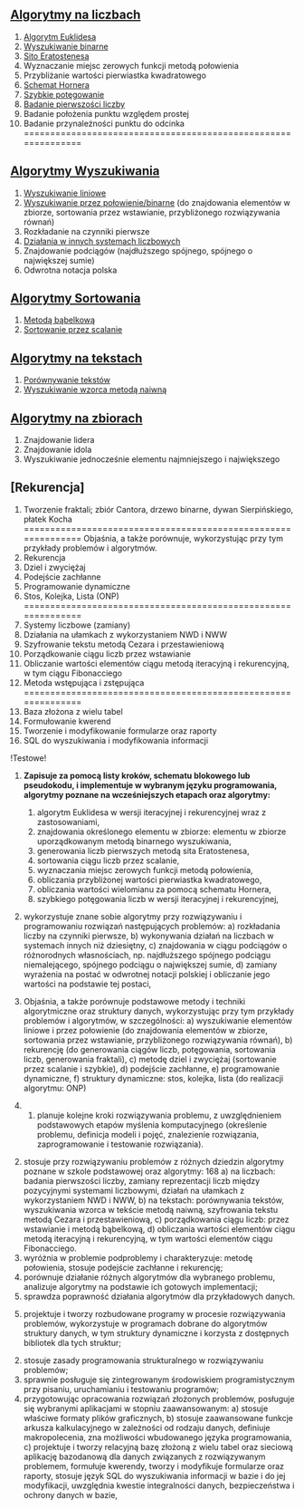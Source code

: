 ## [**Algorytmy na liczbach**](/Liczbowe)
1. [Algorytm Euklidesa](Liczbowe/euklides.py)
2. [Wyszukiwanie binarne](Wyszukiwanie/binarne.py)
3. [Sito Eratostenesa](Liczbowe/sito_eratostenesa.py)
4. Wyznaczanie miejsc zerowych funkcji metodą połowienia
5. Przybliżanie wartości pierwiastka kwadratowego
6. [Schemat Hornera](Liczbowe/horner.py)
7. [Szybkie potęgowanie](Liczbowe/szybkie_potegowanie.py)
8. [Badanie pierwszości liczby](Liczbowe/czy_pierwsza.py)
9. Badanie położenia punktu względem prostej
10. Badanie przynależności punktu do odcinka
==============================================================
## [**Algorytmy Wyszukiwania**](/Wyszukiwanie)
1. [Wyszukiwanie liniowe](/Wyszukiwanie/liniowe.py) 
2. [Wyszukiwanie przez połowienie/binarne](Wyszukiwanie/binarne.py) 
(do znajdowania elementów w zbiorze, sortowania przez wstawianie, przybliżonego rozwiązywania równań)
3. Rozkładanie na czynniki pierwsze
4. [Działania w innych systemach liczbowych](Liczbowe/systemy_liczbowe.py)
5. Znajdowanie podciągów (najdłuższego spójnego, spójnego o największej sumie)
6. Odwrotna notacja polska

## [Algorytmy Sortowania](/Sortowanie/)
1. [Metodą bąbelkową](Sortowanie/babelkowe.py)
2. [Sortowanie przez scalanie](Sortowanie/przez_scalanie.py)
## [Algorytmy na tekstach](/Na_tekstach/)
1. [Porównywanie tekstów](Na_tekstach/porownanie_tekstow.py)
2. [Wyszukiwanie wzorca metodą naiwną](Na_tekstach/wzorzec_metoda_naiwna.py)
## [Algorytmy na zbiorach](/Zbiory/)
1. Znajdowanie lidera
2. Znajdowanie idola
3. Wyszukiwanie jednocześnie elementu najmniejszego i największego
## [Rekurencja]
1. Tworzenie fraktali; zbiór Cantora, drzewo binarne, dywan Sierpińskiego, płatek Kocha
==============================================================
Objaśnia, a także porównuje, wykorzystując przy tym przykłady problemów i algorytmów.
1. Rekurencja
2. Dziel i zwyciężaj
3. Podejście zachłanne
4. Programowanie dynamiczne
5. Stos, Kolejka, Lista (ONP)
==============================================================
2. Systemy liczbowe (zamiany)
3. Działania na ułamkach z wykorzystaniem NWD i NWW
4. Szyfrowanie tekstu metodą Cezara i przestawieniową
5. Porządkowanie ciągu liczb przez wstawianie 
6. Obliczanie wartości elementów ciągu metodą iteracyjną i rekurencyjną, w tym ciągu Fibonacciego
7. Metoda wstępująca i zstępująca
==============================================================
1. Baza złożona z wielu tabel
2. Formułowanie kwerend
3. Tworzenie i modyfikowanie formularze oraz raporty
4. SQL do wyszukiwania i modyfikowania informacji

!Testowe!
1. **Zapisuje za pomocą listy kroków, schematu blokowego lub pseudokodu,
i implementuje w wybranym języku programowania, algorytmy poznane na
wcześniejszych etapach oraz algorytmy:** 
   1.  algorytm Euklidesa w wersji iteracyjnej i rekurencyjnej wraz
z zastosowaniami,
   2. znajdowania określonego elementu w zbiorze: elementu w zbiorze
uporządkowanym metodą binarnego wyszukiwania,
   3. generowania liczb pierwszych metodą sita Eratostenesa,
   4. sortowania ciągu liczb przez scalanie,
   5. wyznaczania miejsc zerowych funkcji metodą połowienia,
   6. obliczania przybliżonej wartości pierwiastka kwadratowego,
   7. obliczania wartości wielomianu za pomocą schematu Hornera,
   8. szybkiego potęgowania liczb w wersji iteracyjnej i rekurencyjnej,

2. wykorzystuje znane sobie algorytmy przy rozwiązywaniu i programowaniu
rozwiązań następujących problemów:
a) rozkładania liczby na czynniki pierwsze,
b) wykonywania działań na liczbach w systemach innych niż dziesiętny,
c) znajdowania w ciągu podciągów o różnorodnych własnościach, np.
najdłuższego spójnego podciągu niemalejącego, spójnego podciągu
o największej sumie,
d) zamiany wyrażenia na postać w odwrotnej notacji polskiej i obliczanie jego
wartości na podstawie tej postaci,


3. Objaśnia, a także porównuje podstawowe metody i techniki algorytmiczne oraz
struktury danych, wykorzystując przy tym przykłady problemów i algorytmów,
w szczególności:
a) wyszukiwanie elementów liniowe i przez połowienie (do znajdowania
elementów w zbiorze, sortowania przez wstawianie, przybliżonego
rozwiązywania równań),
b) rekurencję (do generowania ciągów liczb, potęgowania, sortowania liczb,
generowania fraktali),
c) metodę dziel i zwyciężaj (sortowanie przez scalanie i szybkie),
d) podejście zachłanne,
e) programowanie dynamiczne,
f) struktury dynamiczne: stos, kolejka, lista (do realizacji algorytmu: ONP)

4. 1) planuje kolejne kroki rozwiązywania problemu, z uwzględnieniem
podstawowych etapów myślenia komputacyjnego (określenie problemu,
definicja modeli i pojęć, znalezienie rozwiązania, zaprogramowanie i testowanie
rozwiązania).
2) stosuje przy rozwiązywaniu problemów z różnych dziedzin algorytmy poznane
w szkole podstawowej oraz algorytmy:
168
a) na liczbach: badania pierwszości liczby, zamiany reprezentacji liczb między
pozycyjnymi systemami liczbowymi, działań na ułamkach z wykorzystaniem
NWD i NWW,
b) na tekstach: porównywania tekstów, wyszukiwania wzorca w tekście metodą
naiwną, szyfrowania tekstu metodą Cezara i przestawieniową,
c) porządkowania ciągu liczb: przez wstawianie i metodą bąbelkową,
d) obliczania wartości elementów ciągu metodą iteracyjną i rekurencyjną, w tym
wartości elementów ciągu Fibonacciego.
3) wyróżnia w problemie podproblemy i charakteryzuje: metodę połowienia,
stosuje podejście zachłanne i rekurencję;
4) porównuje działanie różnych algorytmów dla wybranego problemu, analizuje
algorytmy na podstawie ich gotowych implementacji;
5) sprawdza poprawność działania algorytmów dla przykładowych danych.


5. projektuje i tworzy rozbudowane programy w procesie rozwiązywania
problemów, wykorzystuje w programach dobrane do algorytmów struktury
danych, w tym struktury dynamiczne i korzysta z dostępnych bibliotek dla tych
struktur;
2) stosuje zasady programowania strukturalnego w rozwiązywaniu problemów;
3) sprawnie posługuje się zintegrowanym środowiskiem programistycznym przy
pisaniu, uruchamianiu i testowaniu programów;
4) przygotowując opracowania rozwiązań złożonych problemów, posługuje się
wybranymi aplikacjami w stopniu zaawansowanym:
a) stosuje właściwe formaty plików graficznych,
b) stosuje zaawansowane funkcje arkusza kalkulacyjnego w zależności od
rodzaju danych, definiuje makropolecenia, zna możliwości wbudowanego
języka programowania,
c) projektuje i tworzy relacyjną bazę złożoną z wielu tabel oraz sieciową
aplikację bazodanową dla danych związanych z rozwiązywanym problemem,
formułuje kwerendy, tworzy i modyfikuje formularze oraz raporty, stosuje
język SQL do wyszukiwania informacji w bazie i do jej modyfikacji,
uwzględnia kwestie integralności danych, bezpieczeństwa i ochrony danych
w bazie,
